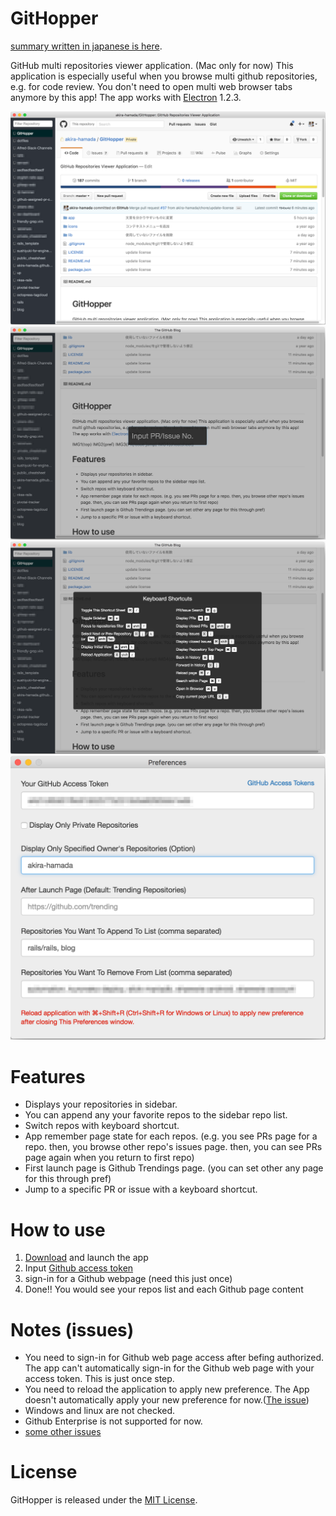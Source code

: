 # GitHopper

[summary written in japanese is here](http://qiita.com/akira-hamada/items/02b6ec3fff42ca3e904a).

GitHub multi repositories viewer application. (Mac only for now)
This application is especially useful when you browse multi github repositories, e.g. for code review. You don't need to open multi web browser tabs anymore by this app!
The app works with [Electron](http://electron.atom.io/) 1.2.3.

![app_main](https://github.com/akira-hamada/GitHopper/blob/master/screenshots/githopper_1.png?raw=true)  
![app_pr_issue_search](https://github.com/akira-hamada/GitHopper/blob/master/screenshots/githopper_3.png?raw=true)  
![app_shortcuts](https://github.com/akira-hamada/GitHopper/blob/master/screenshots/githopper_4.png?raw=true)  
![app_preferences](https://github.com/akira-hamada/GitHopper/blob/master/screenshots/githopper_2.png?raw=true)  

# Features

- Displays your repositories in sidebar.
- You can append any your favorite repos to the sidebar repo list.
- Switch repos with keyboard shortcut.
- App remember page state for each repos. (e.g. you see PRs page for a repo. then, you browse other repo's issues page. then, you can see PRs page again when you return to first repo)
- First launch page is Github Trendings page. (you can set other any page for this through pref)
- Jump to a specific PR or issue with a keyboard shortcut.

# How to use

1. [Download](https://github.com/akira-hamada/GitHopper/releases/download/1.0.0/GitHopper.app.zip) and launch the app
1. Input [Github access token](https://github.com/settings/tokens)
1. sign-in for a Github webpage (need this just once)
1. Done!! You would see your repos list and each Github page content


# Notes (issues)

- You need to sign-in for Github web page access after befing authorized. The app can't automatically sign-in for the Github web page with your access token. This is just once step.
- You need to reload the application to apply new preference. The App doesn't automatically apply your new preference for now.([The issue](https://github.com/akira-hamada/GitHopper/issues/26))
- Windows and linux are not checked.
- Github Enterprise is not supported for now.
- [some other issues](https://github.com/akira-hamada/GitHopper/issues)

# License

GitHopper is released under the [MIT License](http://www.opensource.org/licenses/MIT).
